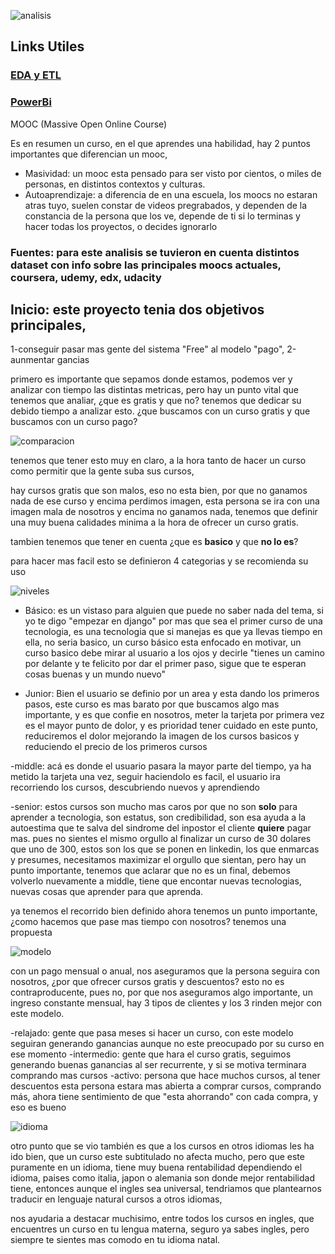 ![analisis](https://github.com/Daumian/moocs/blob/main/Imagenes%20Readme/Title.jpg?raw=true)



## Links Utiles
### [EDA y ETL](https://deepnote.com/workspace/daumian-ruiz-ceed-0677a995-df7e-45a8-9540-809a03138f79/project/EDA-y-ETL-moocs-806f670f-e9e0-46a0-b962-3c1778ba58b7/notebook/EDA%20y%20ETL-a70b87f1ff95494fbab893244dc03dc8)
### [PowerBi](https://github.com/Daumian/moocs/raw/main/proyecto.pbix)

MOOC (Massive Open Online Course)

Es en resumen un curso, en el que aprendes una habilidad, hay 2 puntos importantes que diferencian un mooc, 
- Masividad: un mooc esta pensado para ser visto por cientos, o miles de personas, en distintos contextos y culturas.
- Autoaprendizaje: a diferencia de en una escuela, los moocs no estaran atras tuyo, suelen constar de videos pregrabados, y dependen de la constancia de la persona que los ve, depende de ti si lo terminas y hacer todas los proyectos, o decides ignorarlo

### Fuentes: para este analisis se tuvieron en cuenta distintos dataset con info sobre las principales moocs actuales, coursera, udemy, edx, udacity

## Inicio: este proyecto tenia dos objetivos principales, 

1-conseguir pasar mas gente del sistema "Free" al modelo "pago", 
2-aunmentar gancias

primero es importante que sepamos donde estamos, podemos ver y analizar con tiempo las distintas metricas, pero hay un punto vital que tenemos que analiar, ¿que es gratis y que no? tenemos que dedicar su debido tiempo a analizar esto. ¿que buscamos con un curso gratis y que buscamos con un curso pago?

![comparacion](https://github.com/Daumian/moocs/blob/main/Imagenes%20Readme/free%20_%20pago.jpg?raw=true)

tenemos que tener esto muy en claro, a la hora tanto de hacer un curso como permitir que la gente suba sus cursos,

hay cursos gratis que son malos, eso no esta bien, por que no ganamos nada de ese curso y encima perdimos imagen, esta persona se ira con una imagen mala de nosotros y encima no ganamos nada, tenemos que definir una muy buena calidades minima a la hora de ofrecer un curso gratis.

tambien tenemos que tener en cuenta ¿que es **basico** y que **no lo es**? 

para hacer mas facil esto se definieron 4 categorias y se recomienda su uso

![niveles](https://github.com/Daumian/moocs/blob/main/Imagenes%20Readme/niveles.png?raw=true)

- Básico: es un vistaso para alguien que puede no saber nada del tema, si yo te digo "empezar en django" por mas que sea el primer curso de una tecnologia, es una tecnologia que si manejas es que ya llevas tiempo en ella, no seria basico, un curso básico esta enfocado en motivar, un curso basico debe mirar al usuario a los ojos y decirle "tienes un camino por delante y te felicito por dar el primer paso, sigue que te esperan cosas buenas y un mundo nuevo"

- Junior: Bien el usuario se definio por un area y esta dando los primeros pasos, este curso es mas barato por que buscamos algo mas importante, y es que confie en nosotros, meter la tarjeta por primera vez es el mayor punto de dolor, y es prioridad tener cuidado en este punto, reduciremos el dolor mejorando la imagen de los cursos basicos y reduciendo el precio de los primeros cursos

-middle: acá es donde el usuario pasara la mayor parte del tiempo, ya ha metido la tarjeta una vez, seguir haciendolo es facil, el usuario ira recorriendo los cursos, descubriendo nuevos y aprendiendo

-senior: estos cursos son mucho mas caros por que no son **solo** para aprender a tecnologia, son estatus, son credibilidad, son esa ayuda a la autoestima que te salva del sindrome del inpostor
el cliente **quiere** pagar mas. pues no sientes el mismo orgullo al finalizar un curso de 30 dolares que uno de 300, estos son los que se ponen en linkedin, los que enmarcas y presumes, necesitamos maximizar el orgullo que sientan, pero hay un punto importante, tenemos que aclarar que no es un final, debemos volverlo nuevamente a middle, tiene que encontar nuevas tecnologias, nuevas cosas que aprender para que aprenda.

ya tenemos el recorrido bien definido ahora tenemos un punto importante, ¿como hacemos que pase mas tiempo con nosotros? tenemos una propuesta 

![modelo](https://github.com/Daumian/moocs/blob/main/Imagenes%20Readme/Suscripcion%20Recurrente.png?raw=true)

con un pago mensual o anual, nos aseguramos que la persona seguira con nosotros, ¿por que ofrecer cursos gratis y descuentos? esto no es contraproducente,
pues no, por que nos aseguramos algo importante, un ingreso constante mensual, hay 3 tipos de clientes y los 3 rinden mejor con este modelo.

-relajado: gente que pasa meses si hacer un curso, con este modelo seguiran generando ganancias aunque no este preocupado por su curso en ese momento
-intermedio: gente que hara el curso gratis, seguimos generando buenas ganancias al ser recurrente, y si se motiva terminara comprando mas cursos
-activo: persona que hace muchos cursos, al tener descuentos esta persona estara mas abierta a comprar cursos, comprando más, ahora tiene sentimiento de que "esta ahorrando" con cada compra, y eso es bueno

![idioma](https://github.com/Daumian/moocs/blob/main/Imagenes%20Readme/promedio%20idioma.png?raw=true)

otro punto que se vio también es que a los cursos en otros idiomas les ha ido bien, que un curso este subtitulado no afecta mucho, pero que este puramente en un idioma, tiene muy buena rentabilidad dependiendo el idioma, paises como italia, japon o alemania son donde mejor rentabilidad tiene, entonces aunque el ingles sea universal, tendriamos que plantearnos traducir en lenguaje natural cursos a otros idiomas,

nos ayudaria a destacar muchisimo, entre todos los cursos en ingles, que encuentres un curso en tu lengua materna, seguro ya sabes ingles, pero siempre te sientes mas comodo en tu idioma natal.
